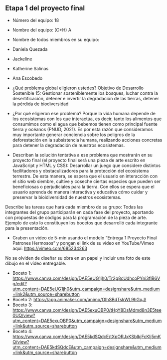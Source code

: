 ## Etapa 1 del proyecto final

- Número del equipo: 18 

- Nombre del equipo: (C+H) A

- Nombre de todos miembros en su equipo: 
- Daniela Quezada
- Jackeline 
- Katherine Salinas
- Ana Escobedo

- ¿Qué problema global eligieron ustedes? 
Objetivo de Desarrollo Sostenible 15: Gestionar sosteniblemente los bosques, luchar contra la desertificación, detener e invertir la degradación de las tierras, detener la pérdida de biodiversidad

- ¿Por qué eligieron ese problema? 
Porque la vida humana depende de los ecosistemas con los que interactúa, es decir, tanto los alimentos que consumimos como el agua que bebemos tienen como principal fuente tierra y océanos (PNUD, 2021). Es por esta razón que consideramos muy importante generar conciencia sobre los peligros de la deforestación en la subsistencia humana, realizando acciones concretas para detener la degradación de nuestros ecosistemas. 

- Describan la solución tentativa a ese problema que mostrarán en su proyecto final (el proyecto final será una pieza de arte escrito en JavaScript y HTML y CSS): 
Desarrollar un  juego que considere distintos facilitadores y obstaculizadores para la protección del ecosistema terrestre. De esta manera, se espera que el usuario en interacción con el sitio web siembre, cultive y coseche ciertas especies que pueden ser beneficiosas o perjudiciales para la tierra. Con ellos se espera que el usuario aprenda de manera interactiva y educativa cómo cuidar y preservar la bioidiversidad de nuestros ecosistemas.

Describe las tareas que hará cada miembro de su grupo: Todas las integrantes del grupo participarán en cada fase del proyecto, aportando con propuestas de códigos para la programación de la pieza de arte. Ejemplo de esto lo constituyen los bocetos que desarrolló cada integrante para la presentación.

- Graben un video de 5-min usando el modelo “Entrega 1 Proyecto Final Patrones Hermosos” y pongan el link de su vídeo en YouTube/Vimeo aquí: https://vimeo.com/685234263

No se olviden de diseñar su obra en un papel y incluir una foto de este dibujo en el vídeo entregable.
- Boceto 1: https://www.canva.com/design/DAE5eUG1jh0/Tr2g8cUdhcoPYni3flB6Vg/edit?utm_content=DAE5eUG1jh0&utm_campaign=designshare&utm_medium=link2&utm_source=sharebutton
- Boceto 2: https://app.animaker.com/animo/OIhSBdTskWL9hGqJ/
- Boceto 3: https://www.canva.com/design/DAE5exuOBP0/tHpY8DsMdmd8n3E5tee0UQ/view?utm_content=DAE5exuOBP0&utm_campaign=designshare&utm_medium=link&utm_source=sharebutton
- Boceto 4: https://www.canva.com/design/DAE5kdSQdcE/tXpORJxKSbIkjFcKIj5mKQ/view?utm_content=DAE5kdSQdcE&utm_campaign=designshare&utm_medium=link&utm_source=sharebutton
